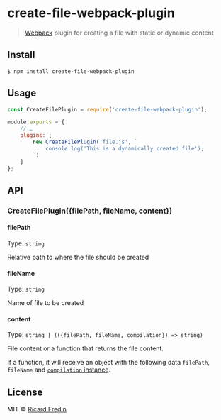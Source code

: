 # create-file-webpack-plugin

> [Webpack](https://webpack.js.org) plugin for creating a file with static or dynamic content


## Install

```
$ npm install create-file-webpack-plugin
```


## Usage

```js
const CreateFilePlugin = require('create-file-webpack-plugin');

module.exports = {
	// …
	plugins: [
		new CreateFilePlugin('file.js', `
			console.log('This is a dynamically created file');
		`)
	]
};
```


## API

### CreateFilePlugin({filePath, fileName, content})

#### filePath

Type: `string`

Relative path to where the file should be created

#### fileName

Type: `string`

Name of file to be created

#### content

Type: `string | (({filePath, fileName, compilation}) => string)`

File content or a function that returns the file content.

If a function, it will receive an object with the following data `filePath`, `fileName` and [`compilation` instance](https://webpack.js.org/api/compilation/).


## License

MIT © [Ricard Fredin](https://github.com/cordazar)